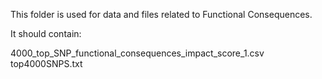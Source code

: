 This folder is used for data and files related to Functional Consequences.

It should contain:

4000_top_SNP_functional_consequences_impact_score_1.csv
top4000SNPS.txt